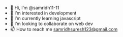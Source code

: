 - 👋 Hi, I’m @samridh11-11
- 👀 I’m interested in development
- 🌱 I’m currently learning javascript
- 💞️ I’m looking to collaborate on web dev
- 📫 How to reach me samridhsuresh123@gmail.com
